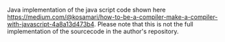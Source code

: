 Java implementation of the java script code shown here https://medium.com/@kosamari/how-to-be-a-compiler-make-a-compiler-with-javascript-4a8a13d473b4.
Please note that this is not the full implementation of the sourcecode in the author's repository.
